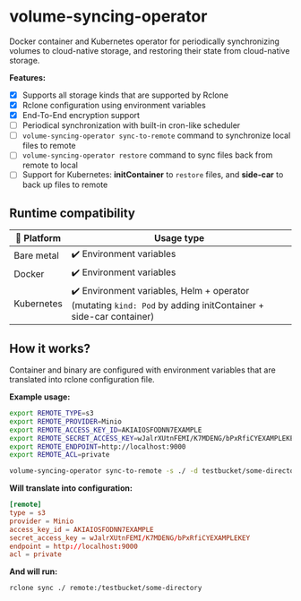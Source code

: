 volume-syncing-operator
=======================

Docker container and Kubernetes operator for periodically synchronizing volumes to cloud-native storage, and restoring their state from cloud-native storage.

**Features:**
- [x] Supports all storage kinds that are supported by Rclone
- [x] Rclone configuration using environment variables
- [x] End-To-End encryption support
- [ ] Periodical synchronization with built-in cron-like scheduler
- [ ] `volume-syncing-operator sync-to-remote` command to synchronize local files to remote
- [ ] `volume-syncing-operator restore` command to sync files back from remote to local
- [ ] Support for Kubernetes: **initContainer** to `restore` files, and **side-car** to back up files to remote

Runtime compatibility
---------------------

| :penguin: Platform | Usage type                                                                                                                    | 
|--------------------|-------------------------------------------------------------------------------------------------------------------------------|
| Bare metal         | :heavy_check_mark: Environment variables                                                                                      |
| Docker             | :heavy_check_mark: Environment variables                                                                                      |
| Kubernetes         | :heavy_check_mark: Environment variables, Helm + operator (mutating `kind: Pod` by adding initContainer + side-car container) |
 

How it works?
-------------

Container and binary are configured with environment variables that are translated into rclone configuration file.

**Example usage:**

```bash
export REMOTE_TYPE=s3
export REMOTE_PROVIDER=Minio
export REMOTE_ACCESS_KEY_ID=AKIAIOSFODNN7EXAMPLE
export REMOTE_SECRET_ACCESS_KEY=wJalrXUtnFEMI/K7MDENG/bPxRfiCYEXAMPLEKEY
export REMOTE_ENDPOINT=http://localhost:9000
export REMOTE_ACL=private

volume-syncing-operator sync-to-remote -s ./ -d testbucket/some-directory
```

**Will translate into configuration:**

```conf
[remote]
type = s3
provider = Minio
access_key_id = AKIAIOSFODNN7EXAMPLE
secret_access_key = wJalrXUtnFEMI/K7MDENG/bPxRfiCYEXAMPLEKEY
endpoint = http://localhost:9000
acl = private
```

**And will run:**

```bash
rclone sync ./ remote:/testbucket/some-directory
```
